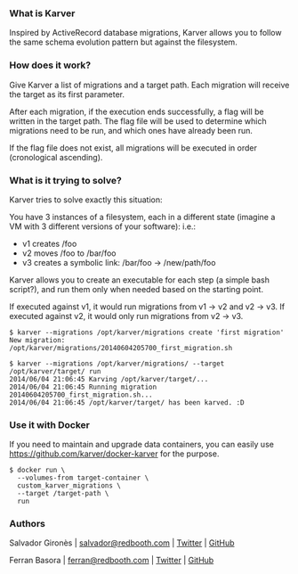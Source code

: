 ### What is Karver

Inspired by ActiveRecord database migrations, Karver allows you to follow the same schema evolution pattern but against the filesystem.

### How does it work?
Give Karver a list of migrations and a target path. Each migration will receive the target as its first parameter.

After each migration, if the execution ends successfully, a flag will be written in the target path. The flag file will be used to determine which migrations need to be run, and which ones have already been run.

If the flag file does not exist, all migrations will be executed in order (cronological ascending).

### What is it trying to solve?
Karver tries to solve exactly this situation:

You have 3 instances of a filesystem, each in a different state (imagine a VM with 3 different versions of your software):
i.e.:

* v1 creates /foo
* v2 moves /foo to /bar/foo
* v3 creates a symbolic link: /bar/foo -> /new/path/foo

Karver allows you to create an executable for each step (a simple bash script?), and run them only when needed based on the starting point.

If executed against v1, it would run migrations from v1 -> v2 and v2 -> v3. If executed against v2, it would only run migrations from v2 -> v3.

```
$ karver --migrations /opt/karver/migrations create 'first migration'
New migration: /opt/karver/migrations/20140604205700_first_migration.sh

$ karver --migrations /opt/karver/migrations/ --target /opt/karver/target/ run
2014/06/04 21:06:45 Karving /opt/karver/target/...
2014/06/04 21:06:45 Running migration 20140604205700_first_migration.sh...
2014/06/04 21:06:45 /opt/karver/target/ has been karved. :D
```

###  Use it with Docker
If you need to maintain and upgrade data containers, you can easily use https://github.com/karver/docker-karver for the purpose.

```
$ docker run \
  --volumes-from target-container \
  custom_karver_migrations \
  --target /target-path \
  run
```
### Authors
Salvador Gironès | salvador@redbooth.com | [Twitter](https://twitter.com/salvadorgirones) | [GitHub](https://github.com/sgirones)

Ferran Basora | ferran@redbooth.com | [Twitter](https://twitter.com/openfcsonline) | [GitHub](https://github.com/fcsonline)
